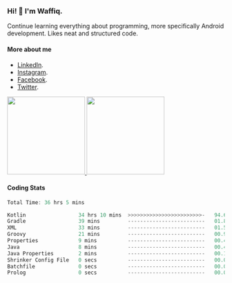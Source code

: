 ### Hi! 👋 I'm Waffiq.

Continue learning everything about programming, more specifically Android development. Likes neat and structured code.

#### More about me 
- [LinkedIn](https://www.linkedin.com/in/waffiqaziz/).
- [Instagram](https://www.instagram.com/waffiqaziz/).
- [Facebook](https://web.facebook.com/WaffiqAziz/).
- [Twitter](https://twitter.com/AzizWaffiq).

<p align="left">
<a href="https://github.com/waffiqaziz">
  <img height="180em" src="https://github-readme-stats-eight-theta.vercel.app/api?username=waffiqaziz&show_icons=true&theme=algolia&include_all_commits=true&count_private=true"/>
  <img height="180em" src="https://github-readme-stats-eight-theta.vercel.app/api/top-langs/?username=waffiqaziz&layout=compact&langs_count=8&theme=algolia"/>
</a>
</p>

#### Coding Stats
<!--START_SECTION:waka-->

```rust
Total Time: 36 hrs 5 mins

Kotlin                 34 hrs 10 mins  >>>>>>>>>>>>>>>>>>>>>>>>-   94.68 %
Gradle                 39 mins         -------------------------   01.80 %
XML                    33 mins         -------------------------   01.53 %
Groovy                 21 mins         -------------------------   00.97 %
Properties             9 mins          -------------------------   00.45 %
Java                   8 mins          -------------------------   00.41 %
Java Properties        2 mins          -------------------------   00.12 %
Shrinker Config File   0 secs          -------------------------   00.03 %
Batchfile              0 secs          -------------------------   00.01 %
Prolog                 0 secs          -------------------------   00.00 %
```

<!--END_SECTION:waka-->

